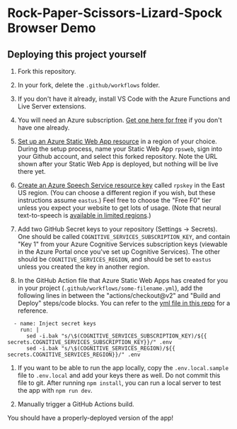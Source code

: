 # Rock-Paper-Scissors-Lizard-Spock Browser Demo

## Deploying this project yourself

1. Fork this repository.

1. In your fork, delete the `.github/workflows` folder.

1. If you don't have it already, install VS Code with the Azure Functions and Live Server extensions.

1. You will need an Azure subscription. [Get one here for free](https://azure.com/free/?WT.mc_id=rpsweb-github-davidsmi) if you don't have one already.

1. [Set up an Azure Static Web App resource](https://docs.microsoft.com/en-us/azure/static-web-apps/getting-started?tabs=angular&WT.mc_id=rpsweb-github-davidsmi) in a region of your choice. During the setup process, name your Static Web App `rpsweb`, sign into your Github account, and select this forked repository. Note the URL shown after your Static Web App is deployed, but nothing will be live there yet.

1. [Create an Azure Speech Service resource key](https://docs.microsoft.com/azure/cognitive-services/speech-service/get-started?WT.mc_id=rpsweb-github-davidsmi) called `rpskey` in the East US region. (You can choose a different region if you wish, but these instructions assume `eastus`.) Feel free to choose the "Free F0" tier unless you expect your website to get lots of usage. (Note that neural text-to-speech is [available in limited regions](https://docs.microsoft.com/azure/cognitive-services/speech-service/regions?WT.mc_id=rpsweb-github-davidsmi#standard-and-neural-voices).)

1. Add two GitHub Secret keys to your repository (Settings -> Secrets). One should be called `COGNITIVE_SERVICES_SUBSCRIPTION_KEY`, and contain "Key 1" from your Azure Cognitive Services subscription keys (viewable in the Azure Portal once you've set up Cognitive Services). The other should be `COGNITIVE_SERVICES_REGION`, and should be set to `eastus` unless you created the key in another region.

1. In the GitHub Action file that Azure Static Web Apps has created for you in your project (`.github/workflows/some-filename.yml`), add the following lines in between the "actions/checkout@v2" and "Build and Deploy" steps/code blocks. You can refer to the [yml file in this repo](https://github.com/lazerwalker/neural-tts-sample/blob/main/.github/workflows/azure-static-web-apps-ashy-desert-0c220ef0f.yml) for a reference.

```
  - name: Inject secret keys
    run: |
      sed -i.bak "s/\$(COGNITIVE_SERVICES_SUBSCRIPTION_KEY)/${{ secrets.COGNITIVE_SERVICES_SUBSCRIPTION_KEY}}/" .env
      sed -i.bak "s/\$(COGNITIVE_SERVICES_REGION)/${{ secrets.COGNITIVE_SERVICES_REGION}}/" .env
```

1. If you want to be able to run the app locally, copy the `.env.local.sample` file to `.env.local` and add your keys there as well. Do not commit this file to git. After running `npm install`, you can run a local server to test the app with `npm run dev`.

1. Manually trigger a GitHub Actions build.

You should have a properly-deployed version of the app!
